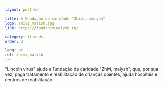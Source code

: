 ```yaml
---
layout: post-ea

title: A Fundação de caridade "Zhivi, malysh"
logo: zhivi_malish.jpg
link: https://fondzhivimalysh.ru/

category: friends
order: 2

lang: pt
ref: zhivi_malish
---
```


"Lincoln virus" ajuda a Fundação de caridade "Zhivi, malysh", que, por sua vez, paga tratamento e reabilitação de crianças doentes, ajuda hospitais e centros de reabilitação.
